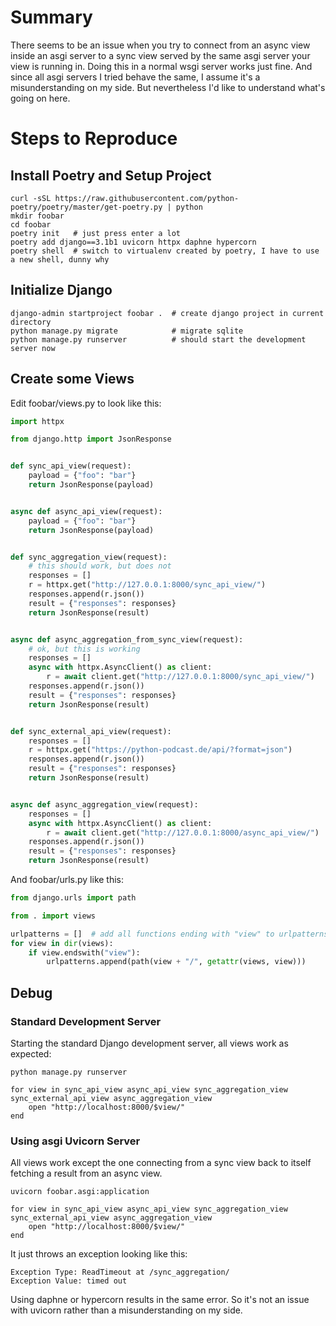 # Summary

There seems to be an issue when you try to connect from an async view
inside an asgi server to a sync view served by the same asgi server
your view is running in. Doing this in a normal wsgi server works just
fine. And since all asgi servers I tried behave the same, I assume it's
a misunderstanding on my side. But nevertheless I'd like to understand
what's going on here.

# Steps to Reproduce

## Install Poetry and Setup Project
```shell
curl -sSL https://raw.githubusercontent.com/python-poetry/poetry/master/get-poetry.py | python
mkdir foobar
cd foobar
poetry init   # just press enter a lot
poetry add django==3.1b1 uvicorn httpx daphne hypercorn
poetry shell  # switch to virtualenv created by poetry, I have to use a new shell, dunny why
```

## Initialize Django
```shell
django-admin startproject foobar .  # create django project in current directory
python manage.py migrate            # migrate sqlite
python manage.py runserver          # should start the development server now
```

## Create some Views

Edit foobar/views.py to look like this:
```python
import httpx

from django.http import JsonResponse


def sync_api_view(request):
    payload = {"foo": "bar"}
    return JsonResponse(payload)


async def async_api_view(request):
    payload = {"foo": "bar"}
    return JsonResponse(payload)


def sync_aggregation_view(request):
    # this should work, but does not
    responses = []
    r = httpx.get("http://127.0.0.1:8000/sync_api_view/")
    responses.append(r.json())
    result = {"responses": responses}
    return JsonResponse(result)


async def async_aggregation_from_sync_view(request):
    # ok, but this is working
    responses = []
    async with httpx.AsyncClient() as client:
        r = await client.get("http://127.0.0.1:8000/sync_api_view/")
    responses.append(r.json())
    result = {"responses": responses}
    return JsonResponse(result)


def sync_external_api_view(request):
    responses = []
    r = httpx.get("https://python-podcast.de/api/?format=json")
    responses.append(r.json())
    result = {"responses": responses}
    return JsonResponse(result)


async def async_aggregation_view(request):
    responses = []
    async with httpx.AsyncClient() as client:
        r = await client.get("http://127.0.0.1:8000/async_api_view/")
    responses.append(r.json())
    result = {"responses": responses}
    return JsonResponse(result)
```

And foobar/urls.py like this:
```python
from django.urls import path

from . import views

urlpatterns = []  # add all functions ending with "view" to urlpatterns
for view in dir(views):
    if view.endswith("view"):
        urlpatterns.append(path(view + "/", getattr(views, view)))
```

## Debug

### Standard Development Server

Starting the standard Django development server, all views work as expected:
``` shell
python manage.py runserver

for view in sync_api_view async_api_view sync_aggregation_view sync_external_api_view async_aggregation_view                                                                                                                    
    open "http://localhost:8000/$view/"
end
```

### Using asgi Uvicorn Server
All views work except the one connecting from a sync view back to itself
fetching a result from an async view.

``` shell
uvicorn foobar.asgi:application

for view in sync_api_view async_api_view sync_aggregation_view sync_external_api_view async_aggregation_view                                                                                                                
    open "http://localhost:8000/$view/"
end
```

It just throws an exception looking like this:
```
Exception Type: ReadTimeout at /sync_aggregation/
Exception Value: timed out
```

Using daphne or hypercorn results in the same error. So it's not an issue
with uvicorn rather than a misunderstanding on my side.